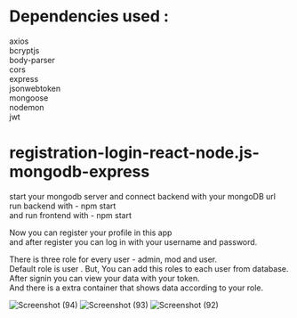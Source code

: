 # Dependencies used :  <br />
axios  <br />
bcryptjs <br />
body-parser <br />
cors <br />
express <br />
jsonwebtoken <br />
mongoose <br />
nodemon <br />
jwt <br />
 

# registration-login-react-node.js-mongodb-express <br />

start your mongodb server and connect backend with your mongoDB url <br />
run backend with - npm start<br /> 
 and run frontend with - npm start<br />

Now you can register your profile in this app<br />
and after register you can log in with your username and password.<br />

There is three role for every user - admin, mod and user.<br />
Default role is user . But, You can add this roles to each user from database.<br />
After signin you can view your data with your token.<br />
And there is a extra container that shows data according to your role.<br />

![Screenshot (94)](https://user-images.githubusercontent.com/57451228/110567220-295d3e00-8177-11eb-89a5-9e47047eb4bb.png)
![Screenshot (93)](https://user-images.githubusercontent.com/57451228/110567295-44c84900-8177-11eb-93fd-fc45efd95ab3.png)
![Screenshot (92)](https://user-images.githubusercontent.com/57451228/110567305-47c33980-8177-11eb-8f34-9f5f2d5e7e71.png)



